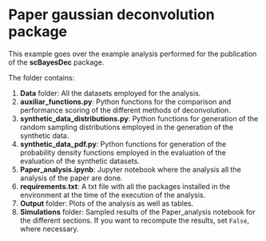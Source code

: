 # Paper gaussian deconvolution package

This example goes over the example analysis performed for the publication of the **scBayesDec** package.

The folder contains:

1. **Data** folder: All the datasets employed for the analysis.
2. **auxiliar_functions.py**: Python functions for the comparison and performance scoring of the different methods of deconvolution.
3. **synthetic_data_distributions.py**: Python functions for generation of the random sampling distributions employed in the generation of the synthetic data.
4. **synthetic_data_pdf.py**: Python functions for generation of the probability density functions employed in the evaluation of the evaluation of the synthetic datasets.
5. **Paper_analysis.ipynb**: Jupyter notebook where the analysis all the analysis of the paper are done.
6. **requirements.txt**: A txt file with all the packages installed in the environment at the time of the execution of the analysis.
7. **Output** folder: Plots of the analysis as well as tables.
8. **Simulations** folder: Sampled results of the Paper_analysis notebook for the different sections. If you want to recompute the results, set `False`, where necessary.